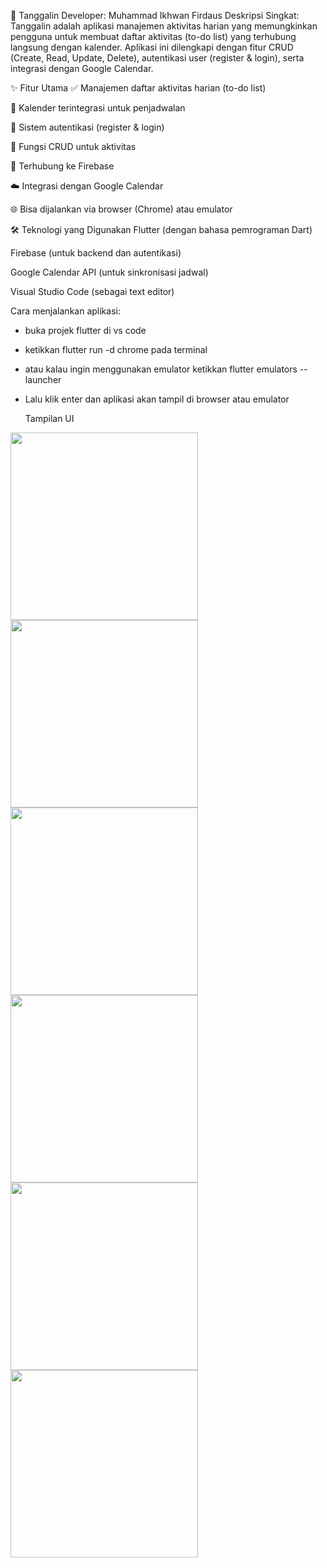 📅 Tanggalin
Developer: Muhammad Ikhwan Firdaus
Deskripsi Singkat:
Tanggalin adalah aplikasi manajemen aktivitas harian yang memungkinkan pengguna untuk membuat daftar aktivitas (to-do list) yang terhubung langsung dengan kalender. Aplikasi ini dilengkapi dengan fitur CRUD (Create, Read, Update, Delete), autentikasi user (register & login), serta integrasi dengan Google Calendar.

✨ Fitur Utama
✅ Manajemen daftar aktivitas harian (to-do list)

📆 Kalender terintegrasi untuk penjadwalan

🔐 Sistem autentikasi (register & login)

🔄 Fungsi CRUD untuk aktivitas

🔗 Terhubung ke Firebase

☁️ Integrasi dengan Google Calendar

🌐 Bisa dijalankan via browser (Chrome) atau emulator

🛠️ Teknologi yang Digunakan
Flutter (dengan bahasa pemrograman Dart)

Firebase (untuk backend dan autentikasi)

Google Calendar API (untuk sinkronisasi jadwal)

Visual Studio Code (sebagai text editor)



Cara menjalankan aplikasi:
- buka projek flutter di vs code
- ketikkan flutter run -d chrome pada terminal
- atau kalau ingin menggunakan emulator ketikkan flutter emulators --launcher <emulator>
- Lalu klik enter dan aplikasi akan tampil di browser atau emulator

  Tampilan UI
<img src="https://github.com/user-attachments/assets/d8bdbbcc-24e7-4dd5-85f9-f8b43830f2ca" width="300" />
<img src="https://github.com/user-attachments/assets/0d353bbd-62e5-4959-87bf-b5076b1ca29d" width="300" />
<img src="https://github.com/user-attachments/assets/049b00a3-2aff-4b4c-aebb-6b163b9606df" width="300" />
<img src="https://github.com/user-attachments/assets/2b15eb4e-9af1-4bf3-b59d-a2233f979b0a" width="300" />
<img src="https://github.com/user-attachments/assets/6d6f9521-202a-43d3-a93b-18e0d10251d4" width="300" />
<img src="https://github.com/user-attachments/assets/90d7336e-80e6-4734-a415-bf8b7c479419" width="300" />

